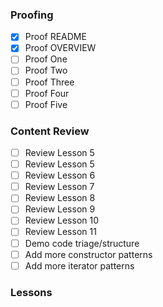 ### Proofing
- [x] Proof  README 
- [x] Proof OVERVIEW 
- [ ] Proof One 
- [ ] Proof Two 
- [ ] Proof Three
- [ ] Proof Four
- [ ] Proof Five 

### Content Review
- [ ] Review Lesson 5 
- [ ] Review Lesson 5 
- [ ] Review Lesson 6 
- [ ] Review Lesson 7 
- [ ] Review Lesson 8 
- [ ] Review Lesson 9 
- [ ] Review Lesson 10
- [ ] Review Lesson 11 
- [ ] Demo code triage/structure
- [ ] Add more constructor patterns 
- [ ] Add more iterator patterns 

### Lessons


